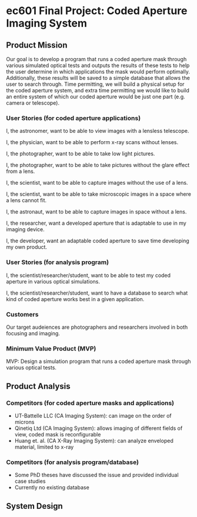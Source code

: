 # ec601 Final Project: Coded Aperture Imaging System

 
## Product Mission
Our goal is to develop a program that runs a coded aperture mask through various simulated optical tests and outputs the results of these tests to help the user determine in which applications the mask would perform optimally. Additionally, these results will be saved to a simple database that allows the user to search through. Time permitting, we will build a physical setup for the coded aperture system, and extra time permitting we would like to build an entire system of which our coded aperture would be just one part (e.g. camera or telescope). 

  ### User Stories (for coded aperture applications)
  
  I, the astronomer, want to be able to view images with a lensless telescope.

  I, the physician, want to be able to perform x-ray scans without lenses.

  I, the photographer, want to be able to take low light pictures.

  I, the photographer, want to be able to take pictures without the glare effect from a lens.

  I, the scientist, want to be able to capture images without the use of a lens.

  I, the scientist, want to be able to take microscopic images in a space where a lens cannot fit.

  I, the astronaut, want to be able to capture images in space without a lens.

  I, the researcher, want a developed aperture that is adaptable to use in my imaging device.

  I, the developer, want an adaptable coded aperture to save time developing my own product.
  
  ### User Stories (for analysis program)
  
  I, the scientist/researcher/student, want to be able to test my coded aperture in various optical simulations.
  
  I, the scientist/researcher/student, want to have a database to search what kind of coded aperture works best in a given      application.

  ### Customers

  Our target audeiences are photographers and researchers involved in both focusing and imaging.

  ### Minimum Value Product (MVP)

  MVP: Design a simulation program that runs a coded aperture mask through various optical tests.



## Product Analysis

  ### Competitors (for coded aperture masks and applications)
  - UT-Battelle LLC (CA Imaging System): can image on the order of microns
  - Qinetiq Ltd (CA Imaging System): allows imaging of different fields of view, coded mask is reconfigurable
  - Huang et. al. (CA X-Ray Imaging System): can analyze enveloped material, limited to x-ray
  
  ### Competitors (for analysis program/database)
  - Some PhD theses have discussed the issue and provided individual case studies
  - Currently no existing database

  
## System Design

